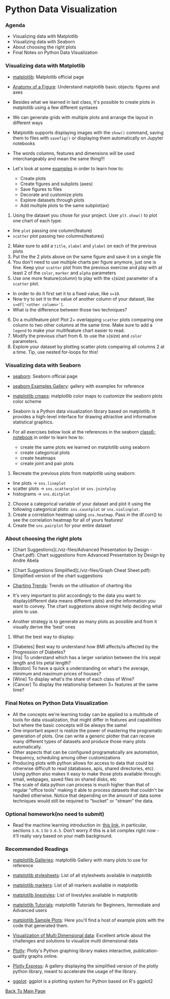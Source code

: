 # Python Data Visualization

### Agenda
* Visualizing data with Matplotlib
* Visualizing data with Seaborn
* About choosing the right plots
* Final Notes on Python Data Visualization

### Visualizing data with Matplotlib
* [matplotlib](https://matplotlib.org/index.html): Matplotlib official page
* [Anatomy of a Figure](https://matplotlib.org/_images/anatomy.png): Understand matplotlib basic objects: figures and axes

* Besides what we learned in last class, it's possible to create plots in matplotlib using a few different syntaxes
* We can generate grids with multiple plots and arrange the layout in different ways
* Matplotlib supports displaying images with the `show()` command, saving them to files with `savefig()` or displaying them automatically on Jupyter notebooks
* The words columns, features and dimensions will be used interchangeably and mean the same thing!!!
* Let's look at some [examples](https://github.com/cce-bigdataintro-1160/spring2019/tree/master/class6-notebook) in order to learn how to:
  * Create plots
  * Create figures and subplots (axes)
  * Save figures to files
  * Decorate and customize plots
  * Explore datasets through plots
  * Add multiple plots to the same subplot(ax)

1. Using the dataset you chose for your project. User `plt.show()` to plot one chart of each type:
  - line `plot` passing one column(feature)
  - `scatter` plot passing two columns(features)
2. Make sure to add a `title`, `xlabel` and `ylabel` on each of the previous plots
3. Put the the 2 plots above on the same figure and save it on a single file
4. You don't need to use multiple charts per figure anymore, just one is fine. Keep your `scatter` plot from the previous exercise and play with at least 2 of the `color`, `marker` and `alpha` parameters
5. Use one more feature(column) to play with the `s`(size) parameter of a `scatter` plot. 
* In order to do it first set it to a fixed value, like `s=10`. 
* Now try to set it to the value of another column of your dataset, like `s=df['<other column>']`. 
* What is the difference between those two techniques?
6. Do a multifeature plot! Plot 2+ overlapping `scatter` plots comparing one column to two other columns at the same time. Make sure to add a `legend` to make your multifeature chart easier to read.
7. Modify the previous chart from 6. to use the `s`(size) and `color` parameters.
8. Explore your dataset by plotting scatter plots comparing all columns 2 at a time. Tip, use nested for-loops for this!

### Visualizing data with Seaborn
* [seaborn](https://seaborn.pydata.org/): Seaborn official page
* [seaborn Examples Gallery](https://seaborn.pydata.org/examples/index.html): gallery with examples for reference
* [matplotlib cmaps](https://matplotlib.org/tutorials/colors/colormaps.html): matplotlib color maps to customize the seaborn plots color scheme

* Seaborn is a Python data visualization library based on matplotlib. It provides a high-level interface for drawing attractive and informative statistical graphics.
* For all exercises below look at the references in the seaborn [class6-notebook](https://github.com/cce-bigdataintro-1160/spring2019/tree/master/class6-notebook) in order to learn how to:
  * create the same plots we learned on matplotlib using seaborn
  * create categorical plots
  * create heatmaps
  * create joint and pair plots

1. Recreate the previous plots from matplotlib using seaborn: 
  * line plots -> `sns.lineplot`
  * scatter plots -> `sns.scatterplot` or `sns.jointploy`
  * histograms -> `sns.distplot`
2. Choose a categorical variable of your dataset and plot it using the following categorical plots: `sns.countplot` or `sns.violinplot`.
3. Create a correlation heatmap using `sns.heatmap`. Pass in the df.corr() to see the correlation heatmap for all of yours features!
4. Create the `sns.pairplot` for your entire dataset

### About choosing the right plots
* [Chart Suggestions](./viz-files/Advanced Presentation by Design - Chart.pdf): Chart suggestions from Advanced Presentation by Design by Andre Abela
* [Chart Suggestions Simplified](./viz-files/Graph Cheat Sheet.pdf): Simplified version of the chart suggestions
* [Charting Trends](https://trends.google.com/trends/explore?date=2018-03-03%202019-05-18&geo=US&q=matplotlib,seaborn,plotly,ggplot): Trends on the utilisation of charting libs

* It's very important to plot accordingly to the data you want to display(different data means different plots) and the information you want to convey. The chart suggestions above might help deciding what plots to use.
* Another strategy is to generate as many plots as possible and from it visually derive the 'best' ones

1. What the best way to display:
  * [Diabetes] Best way to understand how BMI affects/is affected by the Progression of Diabetes?
  * [Iris] To understand which has a larger variation between the Iris sepal length and Iris petal length? 
  * [Boston] To have a quick a understanding on what's the average, minimum and maximum prices of houses?
  * [Wine] To display what's the share of each class of Wine?
  * [Cancer] To display the relationship between 3+ features at the same time?

### Final Notes on Python Data Visualization
* All the concepts we're learning today can be applied to a multitude of tools for data visualization, that might differ in features and capabilities but where the basic concepts will be always the same!
* One important aspect is realize the power of mastering the programatic generation of plots. One can write a generic plotter that can receive many different types of datasets and produce those many plots automatically.
* Other aspects that can be configured programatically are automation, frequency, scheduling among other customizations
* Producing plots with python allows for access to data that could be otherwise difficult to read (databases, apis, shared directories, etc). Using python also makes it easy to make those plots available through: email, webpages, saved files on shared disks, etc
* The scale of data python can process is much higher than that of regular "office tools" making it able to process datasets that couldn't be handled otherwise. Notice that depending on the amount of data some techniques would still be required to "bucket" or "stream" the data.

### Optional homework(no need to submit)
* Read the machine learning introduction in: [this link](http://scipy-lectures.org/packages/scikit-learn/index.html#introduction-problem-settings), in particular, sections `3.6.1` to `3.6.5`. Don’t worry if this is a bit complex right now - it’ll really vary based on your math background.

### Recommended Readings
* [matplotlib Galleries](https://matplotlib.org/gallery/index.html): matplotlib Gallery with many plots to use for reference
* [matplotlib stylesheets](https://matplotlib.org/gallery/style_sheets/style_sheets_reference.html): List of all stylesheets available in matplotlib
* [matplotlib markers](https://matplotlib.org/api/markers_api.html): List of all markers available in matplotlib
* [matplotlib linestyles](https://matplotlib.org/gallery/lines_bars_and_markers/line_styles_reference.html): List of linestyles available in matplotlib
* [matplotlib Tutorials](https://matplotlib.org/tutorials/index.html): matplotlib Tutorials for Beginners, Itermediate and Advanced users
* [matplotlib Sample Plots](https://matplotlib.org/tutorials/introductory/sample_plots.html#sphx-glr-tutorials-introductory-sample-plots-py): Here you'll find a host of example plots with the code that generated them.

* [Visualization of Multi Dimensional data](https://towardsdatascience.com/the-art-of-effective-visualization-of-multi-dimensional-data-6c7202990c57): Excellent article about the challenges and solutions to visualize multi dimensional data

* [Plotly](https://plot.ly/python/): Plotly's Python graphing library makes interactive, publication-quality graphs online. 
* [Plotly Express](https://www.plotly.express/): A gallery displaying the simplified version of the plotly python library, meant to accelerate the usage of the library. 
* [ggplot](http://ggplot.yhathq.com/): ggplot is a plotting system for Python based on R's ggplot2

[Back To Main Page](./index.md)